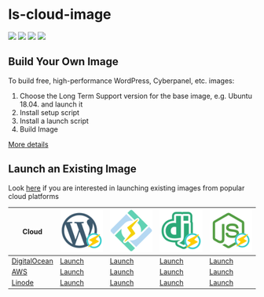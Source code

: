# ls-cloud-image
[<img src="https://img.shields.io/github/contributors/litespeedtech/ls-cloud-image.svg">](https://github.com/litespeedtech/ls-cloud-image/graphs/contributors) 
[<img src="https://img.shields.io/badge/Made%20with-BASH-orange.svg">](https://en.wikipedia.org/wiki/Bash_(Unix_shell)) 
[<img src="https://img.shields.io/badge/slack-LiteSpeed-blue.svg?logo=slack">](https://goo.gl/FG9S4N) 
[<img src="https://img.shields.io/twitter/follow/litespeedtech.svg?label=Follow&style=social">](https://twitter.com/litespeedtech)

## Build Your Own Image
To build free, high-performance WordPress, Cyberpanel, etc. images:

1. Choose the Long Term Support version for the base image, e.g. Ubuntu 18.04. and launch it
2. Install setup script
3. Install a launch script
4. Build Image

[More details](https://github.com/litespeedtech/ls-cloud-image/wiki)

## Launch an Existing Image
Look [here](https://docs.litespeedtech.com/cloud/index.html) if you are interested in launching existing images from popular cloud platforms

| Cloud  | [<img src="_image/wp_50.svg">](https://docs.litespeedtech.com/cloud/wordpress/) | [<img src="_image/cyberpanel_50.svg">](https://docs.litespeedtech.com/cloud/cyberpanel/) | [<img src="_image/django_50.svg">](https://docs.litespeedtech.com/cloud/django/) | [<img src="_image/nodejs_50.svg">](https://docs.litespeedtech.com/cloud/nodejs/) |
| ------------- | ------------- | ------------- | ------------- | ------------- |
| [DigitalOcean](https://marketplace.digitalocean.com/category/blogs-and-forums)  | [Launch](https://cloud.digitalocean.com/droplets/new?image=openlitespeed-wp-18-04&utm_source=openlitespeed&utm_campaign=openlitespeed-wp)  | [Launch](https://cloud.digitalocean.com/droplets/new?image=cyberpanel-18-04&utm_source=cyberpanel&utm_campaign=cyberpanel) | [Launch](https://cloud.digitalocean.com/droplets/new?image=openlitespeed-django-18-04&utm_source=openlitespeed&utm_campaign=openlitespeed-django) | [Launch](https://cloud.digitalocean.com/droplets/new?image=openlitespeed-node-18-04&utm_source=openlitespeed&utm_campaign=openlitespeed-node) |
|[AWS](https://aws.amazon.com/marketplace/search/results?x=0&y=0&searchTerms=litespeed)|[Launch](https://aws.amazon.com/marketplace/pp/B07KSC2QQN)|[Launch](https://aws.amazon.com/marketplace/pp/B07MPZQ4PS)|[Launch](https://aws.amazon.com/marketplace/pp/B07MZ6VVRD)|[Launch](https://aws.amazon.com/marketplace/pp/B07MZ393TM)|
|[Linode](https://www.linode.com/stackscripts/browse?ss_vendor=&ss_keyword=litespeed)|[Launch](https://www.linode.com/stackscripts/view/443929)|[Launch](https://www.linode.com/stackscripts/view/444976)|[Launch](https://www.linode.com/stackscripts/view/458602)|[Launch](https://www.linode.com/stackscripts/view/458633)|
